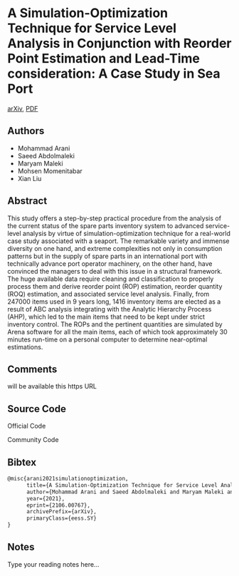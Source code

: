 
# A Simulation-Optimization Technique for Service Level Analysis in Conjunction with Reorder Point Estimation and Lead-Time consideration: A Case Study in Sea Port

[arXiv](https://arxiv.org/abs/2106.0767), [PDF](https://arxiv.org/pdf/2106.0767.pdf)

## Authors

- Mohammad Arani
- Saeed Abdolmaleki
- Maryam Maleki
- Mohsen Momenitabar
- Xian Liu

## Abstract

This study offers a step-by-step practical procedure from the analysis of the current status of the spare parts inventory system to advanced service-level analysis by virtue of simulation-optimization technique for a real-world case study associated with a seaport. The remarkable variety and immense diversity on one hand, and extreme complexities not only in consumption patterns but in the supply of spare parts in an international port with technically advance port operator machinery, on the other hand, have convinced the managers to deal with this issue in a structural framework. The huge available data require cleaning and classification to properly process them and derive reorder point (ROP) estimation, reorder quantity (ROQ) estimation, and associated service level analysis. Finally, from 247000 items used in 9 years long, 1416 inventory items are elected as a result of ABC analysis integrating with the Analytic Hierarchy Process (AHP), which led to the main items that need to be kept under strict inventory control. The ROPs and the pertinent quantities are simulated by Arena software for all the main items, each of which took approximately 30 minutes run-time on a personal computer to determine near-optimal estimations.

## Comments

will be available this https URL

## Source Code

Official Code



Community Code



## Bibtex

```tex
@misc{arani2021simulationoptimization,
      title={A Simulation-Optimization Technique for Service Level Analysis in Conjunction with Reorder Point Estimation and Lead-Time consideration: A Case Study in Sea Port}, 
      author={Mohammad Arani and Saeed Abdolmaleki and Maryam Maleki and Mohsen Momenitabar and Xian Liu},
      year={2021},
      eprint={2106.00767},
      archivePrefix={arXiv},
      primaryClass={eess.SY}
}
```

## Notes

Type your reading notes here...

